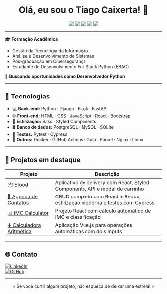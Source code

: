 <h1 align="center">Olá, eu sou o Tiago Caixerta! 👋</h1>

<p align="center">
  <img src="https://img.shields.io/badge/Python-3670A0?style=for-the-badge&logo=python&logoColor=fff" />
  <img src="https://img.shields.io/badge/Django-092E20?style=for-the-badge&logo=django&logoColor=fff" />
  <img src="https://img.shields.io/badge/React-20232A?style=for-the-badge&logo=react&logoColor=61DAFB" />
  <img src="https://img.shields.io/badge/Redux-593D88?style=for-the-badge&logo=redux&logoColor=fff" />
  <img src="https://img.shields.io/badge/Styled--Components-db7092?style=for-the-badge&logo=styled-components&logoColor=fff" />
</p>

---

🎓 **Formação Acadêmica**  
- Gestão da Tecnologia da Informação  
- Análise e Desenvolvimento de Sistemas  
- Pós-graduação em Cibersegurança  
- Estudante de Desenvolvimento Full Stack Python (EBAC)

💼 **Buscando oportunidades como Desenvolvedor Python**

---

## 🚀 Tecnologias

- 💻 **Back-end:** Python · Django · Flask · FastAPI  
- 🌐 **Front-end:** HTML · CSS · JavaScript · React · Bootstrap  
- 🎨 **Estilização:** Sass · Styled Components  
- 🛢️ **Banco de dados:** PostgreSQL · MySQL · SQLite  
- 🧪 **Testes:** Pytest · Cypress  
- 🐳 **Outros:** Docker · GitHub Actions · Gulp · Parcel · Nginx · Linux

---

## 🧠 Projetos em destaque

| Projeto | Descrição |
|--------|------------|
| [📦 Efood](https://github.com/tiagocaixerta/efood.git) | Aplicativo de delivery com React, Styled Components, API e modal de carrinho |
| [📒 Agenda de Contatos](https://github.com/tiagocaixerta/agenda-contatos) | CRUD completo com React + Redux, estilização moderna e testes com Cypress |
| [📊 IMC Calculator](https://github.com/tiagocaixerta/imc-calculadora) | Projeto React com cálculo automático de IMC e classificação |
| [➕ Calculadora Aritmética](https://github.com/tiagocaixerta/calculadora-vue) | Aplicação Vue.js para operações automáticas com dois inputs |

---

## 🌐 Contato

[![LinkedIn](https://img.shields.io/badge/LinkedIn-Tiago%20Caixerta-0A66C2?style=for-the-badge&logo=linkedin&logoColor=white)](http://www.linkedin.com/in/tiago-barbosa-caixerta)  
[![GitHub](https://img.shields.io/badge/GitHub-tiagocaixerta-000?style=for-the-badge&logo=github&logoColor=white)](https://github.com/tiagocaixerta)

---

<p align="center">
  ⭐ Se você curtir algum projeto, não esqueça de deixar uma estrela! ⭐
</p>

